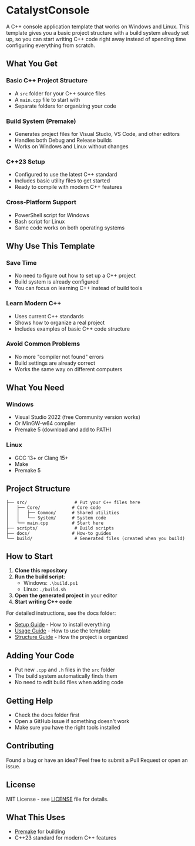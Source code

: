 # CatalystConsole

A C++ console application template that works on Windows and Linux. This template gives you a basic project structure with a build system already set up, so you can start writing C++ code right away instead of spending time configuring everything from scratch.

## What You Get

### **Basic C++ Project Structure**
- A `src` folder for your C++ source files
- A `main.cpp` file to start with
- Separate folders for organizing your code

### **Build System (Premake)**
- Generates project files for Visual Studio, VS Code, and other editors
- Handles both Debug and Release builds
- Works on Windows and Linux without changes

### **C++23 Setup**
- Configured to use the latest C++ standard
- Includes basic utility files to get started
- Ready to compile with modern C++ features

### **Cross-Platform Support**
- PowerShell script for Windows
- Bash script for Linux
- Same code works on both operating systems

## Why Use This Template

### **Save Time**
- No need to figure out how to set up a C++ project
- Build system is already configured
- You can focus on learning C++ instead of build tools

### **Learn Modern C++**
- Uses current C++ standards
- Shows how to organize a real project
- Includes examples of basic C++ code structure

### **Avoid Common Problems**
- No more "compiler not found" errors
- Build settings are already correct
- Works the same way on different computers

## What You Need

### **Windows**
- Visual Studio 2022 (free Community version works)
- Or MinGW-w64 compiler
- Premake 5 (download and add to PATH)

### **Linux**
- GCC 13+ or Clang 15+
- Make
- Premake 5

## Project Structure

```
├── src/                  # Put your C++ files here
│   ├── Core/            # Core code
│   │   ├── Common/      # Shared utilities
│   │   └── System/      # System code
│   └── main.cpp         # Start here
├── scripts/              # Build scripts
├── docs/                # How-to guides
└── build/                # Generated files (created when you build)
```

## How to Start

1. **Clone this repository**
2. **Run the build script**:
   - Windows: `.\build.ps1`
   - Linux: `./build.sh`
3. **Open the generated project** in your editor
4. **Start writing C++ code**

For detailed instructions, see the docs folder:
- [Setup Guide](docs/SETUP.md) - How to install everything
- [Usage Guide](docs/USAGE.md) - How to use the template
- [Structure Guide](docs/STRUCTURE.md) - How the project is organized

## Adding Your Code

- Put new `.cpp` and `.h` files in the `src` folder
- The build system automatically finds them
- No need to edit build files when adding code

## Getting Help

- Check the docs folder first
- Open a GitHub issue if something doesn't work
- Make sure you have the right tools installed

## Contributing

Found a bug or have an idea? Feel free to submit a Pull Request or open an issue.

## License

MIT License - see [LICENSE](LICENSE) file for details.

## What This Uses

- [Premake](https://premake.github.io/) for building
- C++23 standard for modern C++ features
